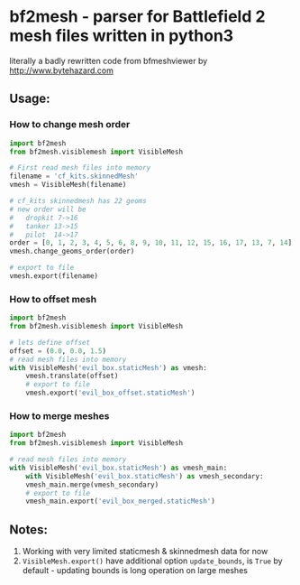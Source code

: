 # bf2mesh - parser for Battlefield 2 mesh files written in python3

literally a badly rewritten code from bfmeshviewer by http://www.bytehazard.com

## Usage:
### How to change mesh order
```python
import bf2mesh
from bf2mesh.visiblemesh import VisibleMesh

# First read mesh files into memory
filename = 'cf_kits.skinnedMesh'
vmesh = VisibleMesh(filename)

# cf_kits skinnedmesh has 22 geoms
# new order will be
#   dropkit 7->16
#   tanker 13->15
#   pilot  14->17
order = [0, 1, 2, 3, 4, 5, 6, 8, 9, 10, 11, 12, 15, 16, 17, 13, 7, 14]
vmesh.change_geoms_order(order)

# export to file
vmesh.export(filename)
```

### How to offset mesh
```python
import bf2mesh
from bf2mesh.visiblemesh import VisibleMesh

# lets define offset
offset = (0.0, 0.0, 1.5)
# read mesh files into memory
with VisibleMesh('evil_box.staticMesh') as vmesh:
    vmesh.translate(offset)
    # export to file
    vmesh.export('evil_box_offset.staticMesh')
```


### How to merge meshes
```python
import bf2mesh
from bf2mesh.visiblemesh import VisibleMesh

# read mesh files into memory
with VisibleMesh('evil_box.staticMesh') as vmesh_main:
    with VisibleMesh('evil_box.staticMesh') as vmesh_secondary:
    vmesh_main.merge(vmesh_secondary)
    # export to file
    vmesh_main.export('evil_box_merged.staticMesh')
```

## Notes:
1. Working with very limited staticmesh & skinnedmesh data for now
2. ``VisibleMesh.export()`` have additional option ``update_bounds``, is ``True`` by default - updating bounds is long operation on large meshes